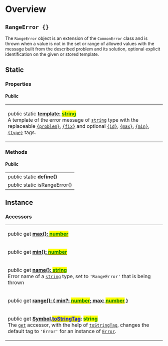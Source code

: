 # Overview

## `RangeError {}`

The `RangeError` object is an extension of the `CommonError` class and is thrown when a value is not in the set or range of allowed values with the message built from the described problem and its solution, optional explicit identification on the given or stored template.

## Static

### Properties

#### Public

|                                                                                                                                                                                                                                                                                                                                                                                                                                                                                                                                                                                                                                                                                                                                                                                                                                                                  |
| ---------------------------------------------------------------------------------------------------------------------------------------------------------------------------------------------------------------------------------------------------------------------------------------------------------------------------------------------------------------------------------------------------------------------------------------------------------------------------------------------------------------------------------------------------------------------------------------------------------------------------------------------------------------------------------------------------------------------------------------------------------------------------------------------------------------------------------------------------------------- |
| <p>public static <a href="properties/static-template.md"><strong>template: </strong><mark style="color:green;"><strong>string</strong></mark></a><br>A template of the error message of <a href="https://developer.mozilla.org/en-US/docs/Web/JavaScript/Reference/Global_Objects/String"><code>string</code></a> type with the replaceable <a href="../commonerror/v-constructor.md#problem"><code>{problem}</code></a>, <a href="../commonerror/v-constructor.md#fix"><code>{fix}</code></a> and optional <a href="../commonerror/properties/static-template.md#id"><code>{id}</code></a>, <a href="../commonerror/properties/static-template.md#max"><code>{max}</code></a>, <a href="../commonerror/properties/static-template.md#min"><code>{min}</code></a>, <a href="../commonerror/properties/static-template.md#type"><code>{type}</code></a> tags.</p> |

### Methods

#### Public

|                              |
| ---------------------------- |
| public static **define()**   |
| public static isRangeError() |

## Instance

### Accessors

|                                                                                                                                                                                                                                                                                                                                                                                                                                                                                                                                                                                                                                                                                                                            |
| -------------------------------------------------------------------------------------------------------------------------------------------------------------------------------------------------------------------------------------------------------------------------------------------------------------------------------------------------------------------------------------------------------------------------------------------------------------------------------------------------------------------------------------------------------------------------------------------------------------------------------------------------------------------------------------------------------------------------- |
| <p>public get <a href="accessors/get-max.md"><strong>max(): </strong><mark style="color:green;"><strong>number</strong></mark><strong> | </strong><mark style="color:green;"><strong>undefined</strong></mark></a><br>The <a href="https://developer.mozilla.org/en-US/docs/Web/JavaScript/Reference/Functions/get"><code>get</code></a> accessor obtains the maximum range of <a href="https://developer.mozilla.org/en-US/docs/Web/JavaScript/Reference/Global_Objects/Number"><code>number</code></a> type that isn't throwing(or is throwing) an error, if set, otherwise returns <a href="https://developer.mozilla.org/en-US/docs/Web/JavaScript/Reference/Global_Objects/undefined"><code>undefined</code></a>.</p> |
| <p>public get <a href="accessors/get-min.md"><strong>min(): </strong><mark style="color:green;"><strong>number</strong></mark><strong> | </strong><mark style="color:green;"><strong>undefined</strong></mark></a><br>The <a href="https://developer.mozilla.org/en-US/docs/Web/JavaScript/Reference/Functions/get"><code>get</code></a> accessor obtains the minimum range of <a href="https://developer.mozilla.org/en-US/docs/Web/JavaScript/Reference/Global_Objects/Number"><code>number</code></a> type that isn't throwing(or is throwing) an error, if set, otherwise returns <a href="https://developer.mozilla.org/en-US/docs/Web/JavaScript/Reference/Global_Objects/undefined"><code>undefined</code></a>.</p> |
| <p>public get <a href="accessors/get-name.md"><strong>name(): </strong><mark style="color:green;"><strong>string</strong></mark></a><br>Error name of a <a href="https://developer.mozilla.org/en-US/docs/Web/JavaScript/Reference/Global_Objects/String"><code>string</code></a> type, set to <code>'RangeError'</code> that is being thrown</p>                                                                                                                                                                                                                                                                                                                                                                          |
| <p>public get <a href="accessors/get-range.md"><strong>range(): { min?: </strong><mark style="color:green;"><strong>number</strong></mark><strong>; max: </strong><mark style="color:green;"><strong>number</strong></mark><strong> }</strong></a><br></p>                                                                                                                                                                                                                                                                                                                                                                                                                                                                 |
| <p>public get <a href="accessors/get-symbol.tostringtag.md"><strong>[Symbol.</strong><mark style="color:blue;"><strong>toStringTag</strong></mark><strong>](): </strong><mark style="color:green;"><strong>string</strong></mark></a><br>The <a href="https://developer.mozilla.org/en-US/docs/Web/JavaScript/Reference/Functions/get"><code>get</code></a> accessor, with the help of <a href="https://developer.mozilla.org/en-US/docs/Web/JavaScript/Reference/Global_Objects/Symbol/toStringTag"><code>toStringTag</code></a>, changes the default tag to <code>'Error'</code> for an instance of <a href="broken-reference"><code>Error</code></a>.</p>                                                               |

